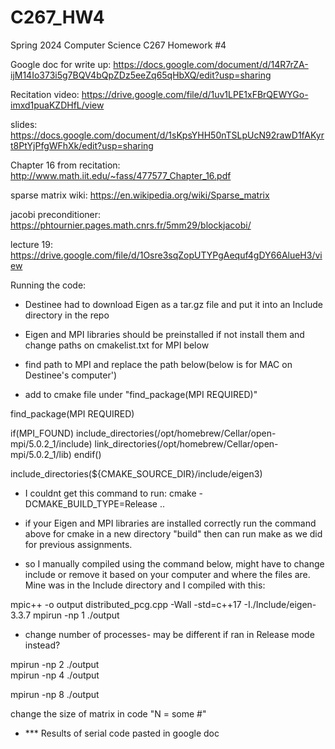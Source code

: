 # C267_HW4
Spring 2024 Computer Science C267 Homework #4



Google doc for write up: https://docs.google.com/document/d/14R7rZA-ijM14Io373i5g7BQV4bQpZDz5eeZq65qHbXQ/edit?usp=sharing



Recitation video: 
https://drive.google.com/file/d/1uv1LPE1xFBrQEWYGo-imxd1puaKZDHfL/view


slides: 
https://docs.google.com/document/d/1sKpsYHH50nTSLpUcN92rawD1fAKyrt8PtYjPfgWFhXk/edit?usp=sharing

Chapter 16 from recitation: 
http://www.math.iit.edu/~fass/477577_Chapter_16.pdf


sparse matrix wiki:
https://en.wikipedia.org/wiki/Sparse_matrix


jacobi preconditioner:
https://phtournier.pages.math.cnrs.fr/5mm29/blockjacobi/


lecture 19: 
https://drive.google.com/file/d/1Osre3sqZopUTYPgAequf4gDY66AlueH3/view


Running the code: 


- Destinee had to download Eigen as a tar.gz file and put it into an Include directory in the repo 
- Eigen and MPI libraries should be preinstalled if not install them and change paths on cmakelist.txt for MPI below

- find path to MPI and replace the path below(below is for MAC on Destinee's computer')
- add to cmake file under "find_package(MPI REQUIRED)"

find_package(MPI REQUIRED)

if(MPI_FOUND)
    include_directories(/opt/homebrew/Cellar/open-mpi/5.0.2_1/include)
    link_directories(/opt/homebrew/Cellar/open-mpi/5.0.2_1/lib)
endif()

include_directories(${CMAKE_SOURCE_DIR}/include/eigen3)

- I couldnt get this command to run:  cmake -DCMAKE_BUILD_TYPE=Release .. 
- if your Eigen and MPI libraries are installed correctly run the command above for cmake in a new directory "build" then can run make as we did for previous assignments. 

- so I manually compiled using the command below, might have to change include or remove it based on your computer and where the files are. Mine was in the Include directory and I compiled with this: 

mpic++ -o output distributed_pcg.cpp -Wall -std=c++17 -I./Include/eigen-3.3.7
mpirun -np 1 ./output    

- change number of processes- may be different if ran in Release mode instead?

mpirun -np 2 ./output    
mpirun -np 4 ./output    

mpirun -np 8 ./output 

change the size of matrix in code "N = some #"


- *** Results of serial code pasted in google doc



